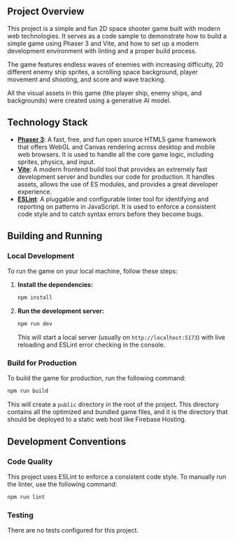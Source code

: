 ## Project Overview

This project is a simple and fun 2D space shooter game built with modern web technologies. It serves as a code sample to demonstrate how to build a simple game using Phaser 3 and Vite, and how to set up a modern development environment with linting and a proper build process.

The game features endless waves of enemies with increasing difficulty, 20 different enemy ship sprites, a scrolling space background, player movement and shooting, and score and wave tracking.

All the visual assets in this game (the player ship, enemy ships, and backgrounds) were created using a generative AI model.

## Technology Stack

*   **[Phaser 3](https://phaser.io/phaser3)**: A fast, free, and fun open source HTML5 game framework that offers WebGL and Canvas rendering across desktop and mobile web browsers. It is used to handle all the core game logic, including sprites, physics, and input.
*   **[Vite](https://vitejs.dev/)**: A modern frontend build tool that provides an extremely fast development server and bundles our code for production. It handles assets, allows the use of ES modules, and provides a great developer experience.
*   **[ESLint](https://eslint.org/)**: A pluggable and configurable linter tool for identifying and reporting on patterns in JavaScript. It is used to enforce a consistent code style and to catch syntax errors before they become bugs.

## Building and Running

### Local Development

To run the game on your local machine, follow these steps:

1.  **Install the dependencies:**

    ```bash
    npm install
    ```

2.  **Run the development server:**

    ```bash
    npm run dev
    ```

    This will start a local server (usually on `http://localhost:5173`) with live reloading and ESLint error checking in the console.

### Build for Production

To build the game for production, run the following command:

```bash
npm run build
```

This will create a `public` directory in the root of the project. This directory contains all the optimized and bundled game files, and it is the directory that should be deployed to a static web host like Firebase Hosting.

## Development Conventions

### Code Quality

This project uses ESLint to enforce a consistent code style. To manually run the linter, use the following command:

```bash
npm run lint
```

### Testing

There are no tests configured for this project.
